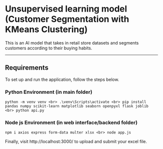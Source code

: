 # Unsupervised learning model (Customer Segmentation with KMeans Clustering)
This is an AI model that takes in retail store datasets and segments customers according to their buying habits.

---

## Requirements

To set up and run the application, follow the steps below.

### Python Environment (in main folder)

`python -m venv venv <br>
.\venv\Scripts\activate <br>
pip install pandas numpy scikit-learn matplotlib seaborn openpyxl flask joblib <br>
python api.py` <br>
 
### Node js Environment (in web interface/backend folder)
`npm i axios express form-data multer xlsx <br>
node app.js` <br>

Finally, visit http://localhost:3000/ to upload and submit your excel file.
